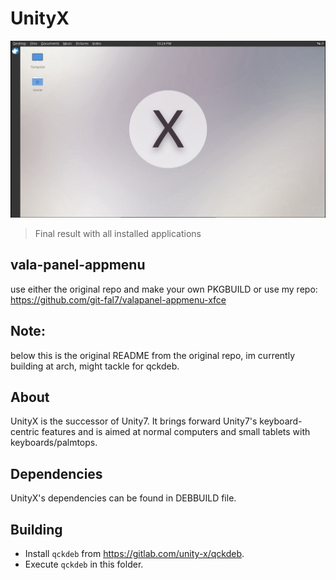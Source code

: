 # UnityX

![Screenshot](screenshot.png?raw=true)
> Final result with all installed applications
## vala-panel-appmenu

use either the original repo and make your own PKGBUILD or use my repo:
https://github.com/git-fal7/valapanel-appmenu-xfce

## Note:

below this is the original README from the original repo, im currently building at arch, might tackle for qckdeb.

## About

UnityX is the successor of Unity7. It brings forward Unity7's keyboard-centric features and is aimed at normal computers and small tablets with keyboards/palmtops.

## Dependencies

UnityX's dependencies can be found in DEBBUILD file.

## Building

* Install `qckdeb` from https://gitlab.com/unity-x/qckdeb.
* Execute `qckdeb` in this folder.
